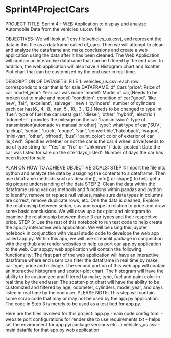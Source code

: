 # Sprint4ProjectCars

PROJECT TITLE:
Sprint 4 - WEB Application to display and analyze Automobile Data from the vehicles_us.csv file

OBJECTIVES:
We will look at 1 csv file(vehicles_us.csv), and represent the data in this file as a dataframe called df_cars. Then we will attempt to clean and analyze the dataframe and make conclusions and create a web application using the data after it has been cleaned. The Web Application will contain an interactive dataframe that can be filtered by the end user. In addition, the web application will also have a Histogram chart and Scatter Plot chart that can be customized by the end user in real time.

DESCRIPTION OF DATASETS:
FILE 1: vehicles_us.csv: each row corresponds to a car that is for sale
DATAFRAME: df_Cars
'price': Price of car
'model_year': Year car was made
'model': Model of car,(Needs to be broken out to make and model)
'condition': condition of car('good', 'like new', 'fair', 'excellent', 'salvage', 'new')
'cylinders': number of cylinders each car has(6., 4., 8., nan, 5., 10., 3., 12.) Needs to be changed to type int
'fuel': type of fuel the car uses('gas', 'diesel', 'other', 'hybrid', 'electric')
'odometer': provides the mileage on the car
'transmission': type of transmission(automatic vs manual or other)
'type': what type of car('SUV', 'pickup', 'sedan', 'truck', 'coupe', 'van', 'convertible','hatchback', 'wagon', 'mini-van', 'other', 'offroad', 'bus')
'paint_color': color of exterior of car
'is_4wd': Specifies whether or not the car is the car 4 wheel drive(Needs to be of type string for "Yes" or "No" or "Unknown")
'date_posted': Date the car was listed for sale on the site
'days_listed': Number of days the car has been listed for sale

PLAN ON HOW TO ACHIEVE OBJECTIVE GOALS:
STEP 1: Import the file into python and analyze the data by assigning the contents to a dataframe. Then use dataframe methods such as describe(), info() or shape() to help get a big picture understanding of the data
STEP 2: Clean the data within the dataframe using various methods and functions within pandas and python to Identify, remove or replace null values, make sure data types in columns are correct, remove duplicate rows, etc. One the data is cleaned, Explore the relationship between sedan, suv and coupe in relation to price and draw some basic conclusions. We will draw up a box plot and histogram to examine the relationship between these 3 car types and their respective price.
STEP 3: Use the rest of this notebook to run test code to help create the app.py interactive web application. We will be using this juypter notebook in conjunction with visual studio code to develope the web app called app.py. Within this app, we will use streamlit package in conjunction with the github and render websites to help us port our app.py application to the web. Our app.py web application will contain the following functionality:
The first part of the web application will have an interactive dataframe where end users can filter the dataframe in real time by make, car type, price and mileage. The second portion of this web app will contain an interactive histogram and scatter-plot chart. The histogram will have the ability to be customized and filtered by make, type, fuel and paint color in real time by the end user. The scatter-plot chart will have the ability to be customized and filtered by age, odometer, cylinders, model_year, and days listed in real time by the end user.
PLEASE NOTE: This step will contain some scrap code that may or may not be used by the app.py application. The code in Step 3 is merely to be used as a test bed for app.py.

Here are the files involved for this project:
app.py -main code
config.toml -website port configurations for render site to use
requirements.txt - helps set the environment for app.py(package versions etc...)
vehicles_us.csv - main datafile for that app.py web application


